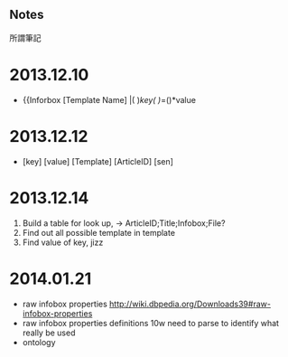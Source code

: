 Notes
------
所謂筆記

# 2013.12.10
* {{Inforbox [Template Name]
|( )*key( )*=()*value

# 2013.12.12

* [key] [value] [Template] [ArticleID] [sen]

# 2013.12.14
1. Build a table for look up, -> ArticleID;Title;Infobox;File?
2. Find out all possible template in template
3. Find value of key, jizz

# 2014.01.21
* raw infobox properties
    http://wiki.dbpedia.org/Downloads39#raw-infobox-properties
* raw infobox properties definitions
    10w
    need to parse to identify what really be used
* ontology 
